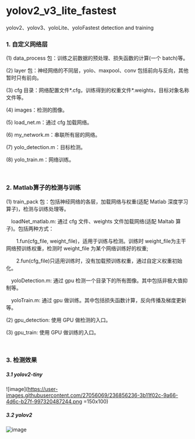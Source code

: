 # yolov2_v3_lite_fastest
yolov2、yolov3、yoloLite、yoloFastest detection and training


### 1. 自定义网络层
<p>(1) data_process 包：训练之前数据的预处理、损失函数的计算(一个 batch)等。<p>
<p>(2) layer 包：神经网络的不同层，yolo、maxpool、conv 包括前向与反向，其他暂时只有前向。<p>  
<p>(3) cfg 目录：网络配置文件*.cfg，训练得到的权重文件*.weights，目标对象名称文件等。<p>  
<p>(4) images：检测的图像。 <p> 
<p>(5) load_net.m：通过 cfg 加载网络。  <p>
<p>(6) my_network.m：串联所有层的网络。 <p> 
<p>(7) yolo_detection.m：目标检测。  <p>
<p>(8) yolo_train.m：网络训练。<p>
<br/>

### 2. Matlab算子的检测与训练
<p>(1) train_pack 包：包括神经网络的各层，加载网络与权重(适配 Matlab 深度学习算子)，检测与训练处理等。<p>  
 <p>&emsp;loadNet_matlab.m: 通过 cfg 文件、weights 文件加载网络(适配 Maltab 算子)。包括两种方式：<p> 
 <p>&emsp;&emsp;1.fun(cfg_file, weight_file)，适用于训练与检测。训练时 weight_file为主干网络预训练权重，检测时 weight_file 为某个网络训练好的权重;<p>
 <p>&emsp;&emsp;2.fun(cfg_file)只适用训练时，没有加载预训练权重，通过自定义权重初始化。<p>
 <p>&emsp;yoloDetection.m: 通过 gpu 检测一个目录下的所有图像。其中包括非极大值抑制等。<p>  
 <p>&emsp;yoloTrain.m: 通过 gpu 做训练。其中包括损失函数计算，反向传播及梯度更新等。<p>
<p>(2) gpu_detection: 使用 GPU 做检测的入口。<p>
<p>(3) gpu_train: 使用 GPU 做训练的入口。<p>
<br/>

### 3. 检测效果
##### 3.1  yolov2-tiny
![image](https://user-images.githubusercontent.com/27056069/236856236-3b11f02c-9a66-4d6c-b27f-997320487244.png =150x100)
##### 3.2 yolov2
![image](https://user-images.githubusercontent.com/27056069/236857671-ace72de7-e308-4d28-a72c-4c9adf50e657.png)

